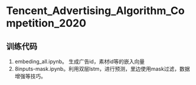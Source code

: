 # Tencent_Advertising_Algorithm_Competition_2020

## 训练代码
1. embeding_all.ipynb。 生成广告id，素材id等的嵌入向量
2. 8inputs-mask.ipynb。利用双层lstm，进行预测，里边使用mask过滤，数据增强等技巧。